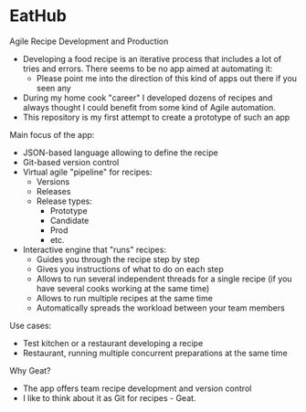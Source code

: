# EatHub
Agile Recipe Development and Production

- Developing a food recipe is an iterative process that includes a lot of tries and errors. There seems to be no app aimed at automating it:
    - Please point me into the direction of this kind of apps out there if you seen any
- During my home cook "career" I developed dozens of recipes and always thought I could benefit from some kind of Agile automation.
- This repository is my first attempt to create a prototype of such an app

Main focus of the app:

- JSON-based language allowing to define the recipe
- Git-based version control
- Virtual agile "pipeline" for recipes:
  - Versions
  - Releases
  - Release types:
    - Prototype
    - Candidate
    - Prod
    - etc.
- Interactive engine that "runs" recipes:
  - Guides you through the recipe step by step
  - Gives you instructions of what to do on each step
  - Allows to run several independent threads for a single recipe (if you have several cooks working at the same time)
  - Allows to run multiple recipes at the same time
  - Automatically spreads the workload between your team members

Use cases:

- Test kitchen or a restaurant developing a recipe
- Restaurant, running multiple concurrent preparations at the same time

Why Geat?

- The app offers team recipe development and version control
- I like to think about it as Git for recipes - Geat.
